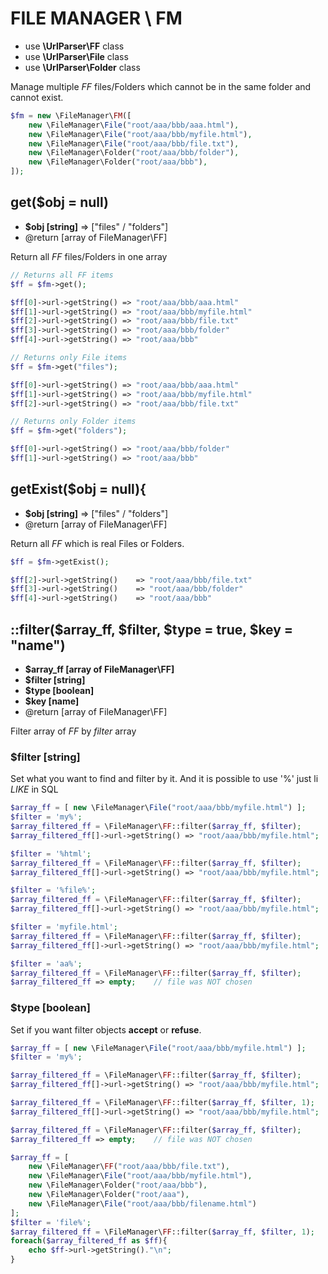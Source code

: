 # FILE MANAGER \ FM
- use **\UrlParser\FF** class
- use **\UrlParser\File** class
- use **\UrlParser\Folder** class

Manage multiple *FF* files/Folders which cannot be in the same folder and cannot exist.


```php
$fm = new \FileManager\FM([
	new \FileManager\File("root/aaa/bbb/aaa.html"),
	new \FileManager\File("root/aaa/bbb/myfile.html"),
	new \FileManager\File("root/aaa/bbb/file.txt"),
	new \FileManager\Folder("root/aaa/bbb/folder"),
	new \FileManager\Folder("root/aaa/bbb"),
]);
```

## get($obj = null)
- **$obj [string]**	=> ["files" / "folders"]
- @return [array of FileManager\FF]

Return all *FF* files/Folders in one array
```php
// Returns all FF items
$ff = $fm->get();

$ff[0]->url->getString() => "root/aaa/bbb/aaa.html"
$ff[1]->url->getString() => "root/aaa/bbb/myfile.html"
$ff[2]->url->getString() => "root/aaa/bbb/file.txt"
$ff[3]->url->getString() => "root/aaa/bbb/folder"
$ff[4]->url->getString() => "root/aaa/bbb"
```
```php
// Returns only File items
$ff = $fm->get("files");

$ff[0]->url->getString() => "root/aaa/bbb/aaa.html"
$ff[1]->url->getString() => "root/aaa/bbb/myfile.html"
$ff[2]->url->getString() => "root/aaa/bbb/file.txt"
```
```php
// Returns only Folder items
$ff = $fm->get("folders");

$ff[0]->url->getString() => "root/aaa/bbb/folder"
$ff[1]->url->getString() => "root/aaa/bbb"

```


## getExist($obj = null){
- **$obj [string]**	=> ["files" / "folders"]
- @return [array of FileManager\FF]

Return all *FF* which is real Files or Folders.
```php
$ff = $fm->getExist();

$ff[2]->url->getString()	=> "root/aaa/bbb/file.txt"
$ff[3]->url->getString()	=> "root/aaa/bbb/folder"
$ff[4]->url->getString()	=> "root/aaa/bbb"
```



## ::filter($array_ff, $filter, $type = true, $key = "name")
- **$array_ff [array of FileManager\FF]**
- **$filter [string]**
- **$type [boolean]**
- **$key [name]**
 - @return [array of FileManager\FF]

Filter array of *FF* by *filter* array<br>


### $filter [string]
Set what you want to find and filter by it. And it is possible to use '%' just li *LIKE* in SQL
```php
$array_ff = [ new \FileManager\File("root/aaa/bbb/myfile.html") ];
$filter = 'my%';
$array_filtered_ff = \FileManager\FF::filter($array_ff, $filter);
$array_filtered_ff[]->url->getString() => "root/aaa/bbb/myfile.html";	// file was chosen

$filter = '%html';
$array_filtered_ff = \FileManager\FF::filter($array_ff, $filter);
$array_filtered_ff[]->url->getString() => "root/aaa/bbb/myfile.html";	// file was chosen

$filter = '%file%';
$array_filtered_ff = \FileManager\FF::filter($array_ff, $filter);
$array_filtered_ff[]->url->getString() => "root/aaa/bbb/myfile.html";	// file was chosen

$filter = 'myfile.html';
$array_filtered_ff = \FileManager\FF::filter($array_ff, $filter);
$array_filtered_ff[]->url->getString() => "root/aaa/bbb/myfile.html";	// file was chosen

$filter = 'aa%';
$array_filtered_ff = \FileManager\FF::filter($array_ff, $filter);
$array_filtered_ff => empty;	// file was NOT chosen
```


### $type [boolean]
Set if you want filter objects **accept** or **refuse**.
```php
$array_ff = [ new \FileManager\File("root/aaa/bbb/myfile.html") ];
$filter = 'my%';

$array_filtered_ff = \FileManager\FF::filter($array_ff, $filter);
$array_filtered_ff[]->url->getString() => "root/aaa/bbb/myfile.html";	// file was chosen

$array_filtered_ff = \FileManager\FF::filter($array_ff, $filter, 1);
$array_filtered_ff[]->url->getString() => "root/aaa/bbb/myfile.html";	// file was chosen

$array_filtered_ff = \FileManager\FF::filter($array_ff, $filter);
$array_filtered_ff => empty;	// file was NOT chosen
```


```php
$array_ff = [
	new \FileManager\FF("root/aaa/bbb/file.txt"),
	new \FileManager\File("root/aaa/bbb/myfile.html"),
	new \FileManager\Folder("root/aaa/bbb"),
	new \FileManager\Folder("root/aaa"),
	new \FileManager\File("root/aaa/bbb/filename.html")
];
$filter = 'file%';
$array_filtered_ff = \FileManager\FF::filter($array_ff, $filter, 1);
foreach($array_filtered_ff as $ff){
	echo $ff->url->getString()."\n";
}
```
